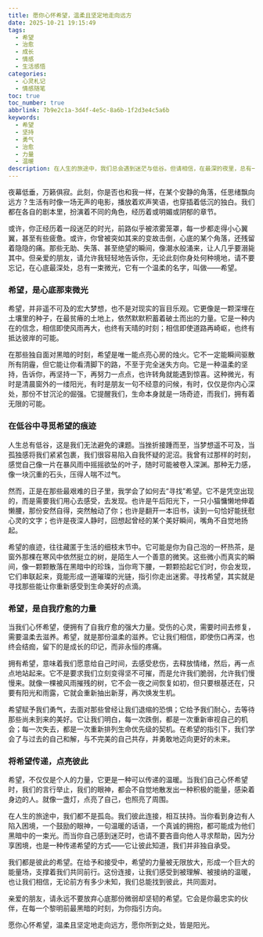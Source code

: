 ```yaml
---
title: 愿你心怀希望，温柔且坚定地走向远方
date: 2025-10-21 19:15:49
tags:
  - 希望
  - 治愈
  - 成长
  - 情感
  - 生活感悟
categories:
  - 心灵札记
  - 情感随笔
toc: true
toc_number: true
abbrlink: 7b9e2c1a-3d4f-4e5c-8a6b-1f2d3e4c5a6b
keywords:
  - 希望
  - 坚持
  - 勇气
  - 治愈
  - 力量
  - 温暖
description: 在人生的旅途中，我们总会遇到迷茫与低谷。但请相信，在最深的夜里，总有一束微光指引方向。这篇文章，献给每一个在黑暗中寻找光亮、在困境中坚守信念的你，愿希望成为你前行的力量，温柔而坚定。
---
```


夜幕低垂，万籁俱寂。此刻，你是否也和我一样，在某个安静的角落，任思绪飘向远方？生活有时像一场无声的电影，播放着欢声笑语，也穿插着低沉的独白。我们都在各自的剧本里，扮演着不同的角色，经历着或明媚或阴郁的章节。

或许，你正经历着一段迷茫的时光，前路似乎被浓雾笼罩，每一步都走得小心翼翼，甚至有些疲惫。或许，你曾被突如其来的变故击倒，心底的某个角落，还残留着隐隐的痛。那些无助、失落、甚至绝望的瞬间，像潮水般涌来，让人几乎要溺毙其中。但亲爱的朋友，请允许我轻轻地告诉你，无论此刻你身处何种境地，请不要忘记，在心底最深处，总有一束微光，它有一个温柔的名字，叫做——希望。

### 希望，是心底那束微光

希望，并非遥不可及的宏大梦想，也不是对现实的盲目乐观。它更像是一颗深埋在土壤里的种子，在最贫瘠的土地上，依然默默积蓄着破土而出的力量。它是一种内在的信念，相信即使风雨再大，也终有天晴的时刻；相信即使道路再崎岖，也终有抵达彼岸的可能。

在那些独自面对黑暗的时刻，希望是唯一能点亮心房的烛火。它不一定能瞬间驱散所有阴霾，但它能让你看清脚下的路，不至于完全迷失方向。它是一种温柔的坚持，告诉你，再坚持一下，再努力一点点，也许转角就能遇到惊喜。这种微光，有时是清晨窗外的一缕阳光，有时是朋友一句不经意的问候，有时，仅仅是你内心深处，那份不甘沉沦的倔强。它提醒我们，生命本身就是一场奇迹，而我们，拥有着无限的可能。

### 在低谷中寻觅希望的痕迹

人生总有低谷，这是我们无法避免的课题。当挫折接踵而至，当梦想遥不可及，当孤独感将我们紧紧包裹，我们很容易陷入自我怀疑的泥沼。我曾有过那样的时刻，感觉自己像一片在暴风雨中摇摇欲坠的叶子，随时可能被卷入深渊。那种无力感，像一块沉重的石头，压得人喘不过气。

然而，正是在那些最艰难的日子里，我学会了如何去“寻找”希望。它不是凭空出现的，而是需要我们用心去感受，去发现。也许是午后阳光下，一只小猫慵懒地伸着懒腰，那份安然自得，突然触动了你；也许是翻开一本旧书，读到一句恰好能抚慰心灵的文字；也许是夜深人静时，回想起曾经的某个美好瞬间，嘴角不自觉地扬起。

希望的痕迹，往往藏匿于生活的细枝末节中。它可能是你为自己泡的一杯热茶，是窗外那棵在寒风中依然挺立的树，是陌生人一个善意的微笑。这些微小而真实的瞬间，像一颗颗散落在黑暗中的珍珠，当你弯下腰，一颗颗拾起它们时，你会发现，它们串联起来，竟能形成一道璀璨的光链，指引你走出迷雾。寻找希望，其实就是寻找那些能让你重新感受到生命美好的点滴。

### 希望，是自我疗愈的力量

当我们心怀希望，便拥有了自我疗愈的强大力量。受伤的心灵，需要时间去修复，需要温柔去滋养。希望，就是那份温柔的滋养。它让我们相信，即使伤口再深，也终会结痂，留下的是成长的印记，而非永恒的疼痛。

拥有希望，意味着我们愿意给自己时间，去感受悲伤，去释放情绪，然后，再一点点地站起来。它不是要求我们立刻变得坚不可摧，而是允许我们脆弱，允许我们慢慢来。就像一棵被风雨摧残的树，它不会一夜之间恢复如初，但只要根基还在，只要有阳光和雨露，它就会重新抽出新芽，再次焕发生机。

希望赋予我们勇气，去面对那些曾经让我们退缩的恐惧；它给予我们耐心，去等待那些尚未到来的美好。它让我们明白，每一次跌倒，都是一次重新审视自己的机会；每一次失去，都是一次重新排列生命优先级的契机。在希望的指引下，我们学会了与过去的自己和解，与不完美的自己共存，并勇敢地迈向更好的未来。

### 将希望传递，点亮彼此

希望，不仅仅是个人的力量，它更是一种可以传递的温暖。当我们自己心怀希望时，我们的言行举止，我们的眼神，都会不自觉地散发出一种积极的能量，感染着身边的人。就像一盏灯，点亮了自己，也照亮了周围。

在人生的旅途中，我们都不是孤岛。我们彼此连接，相互扶持。当你看到身边有人陷入困境，一个鼓励的眼神，一句温暖的话语，一个真诚的拥抱，都可能成为他们黑暗中的一束光。而当你自己感到迷茫时，也请不要吝啬向他人寻求帮助，因为分享困境，也是一种传递希望的方式——它让彼此知道，我们并非独自承受。

我们都是彼此的希望。在给予和接受中，希望的力量被无限放大，形成一个巨大的能量场，支撑着我们共同前行。这份连接，让我们感受到被理解、被接纳的温暖，也让我们相信，无论前方有多少未知，我们总能找到彼此，共同面对。

亲爱的朋友，请永远不要放弃心底那份微弱却坚韧的希望。它会是你最忠实的伙伴，在每一个黎明前最黑暗的时刻，为你指引方向。

愿你心怀希望，温柔且坚定地走向远方，愿你所到之处，皆是阳光。